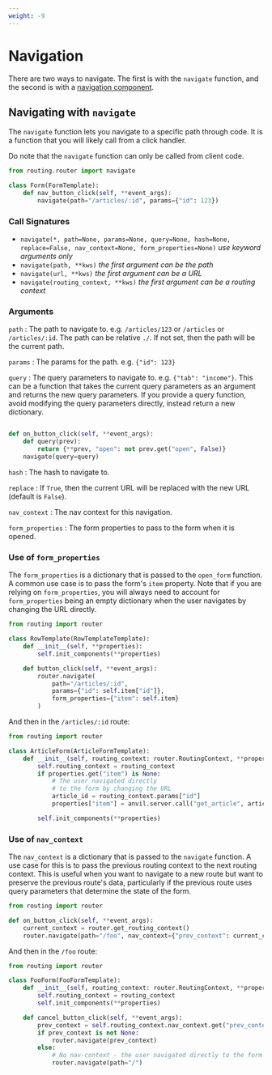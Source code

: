 ```yaml
---
weight: -9
---
```


# Navigation

There are two ways to navigate. The first is with the `navigate` function, and the second is with a [navigation component](/navigating/Navigation%20Components).

## Navigating with `navigate`

The `navigate` function lets you navigate to a specific path through code. It is a function that you will likely call from a click handler.

Do note that the `navigate` function can only be called from client code.

```python
from routing.router import navigate

class Form(FormTemplate):
    def nav_button_click(self, **event_args):
        navigate(path="/articles/:id", params={"id": 123})
```

### Call Signatures

-   `navigate(*, path=None, params=None, query=None, hash=None, replace=False, nav_context=None, form_properties=None)`
    _use keyword arguments only_
-   `navigate(path, **kws)`
    _the first argument can be the path_
-   `navigate(url, **kws)`
    _the first argument can be a URL_
-   `navigate(routing_context, **kws)`
    _the first argument can be a routing context_

### Arguments

`path`
: The path to navigate to. e.g. `/articles/123` or `/articles` or `/articles/:id`. The path can be relative `./`. If not set, then the path will be the current path.

`params`
: The params for the path. e.g. `{"id": 123}`

`query`
: The query parameters to navigate to. e.g. `{"tab": "income"}`. This can be a function that takes the current query parameters as an argument and returns the new query parameters. If you provide a query function, avoid modifying the query parameters directly, instead return a new dictionary.

```python

def on_button_click(self, **event_args):
    def query(prev):
        return {**prev, "open": not prev.get("open", False)}
    navigate(query=query)

```

`hash`
: The hash to navigate to.

`replace`
: If `True`, then the current URL will be replaced with the new URL (default is `False`).

`nav_context`
: The nav context for this navigation.

`form_properties`
: The form properties to pass to the form when it is opened.

### Use of `form_properties`

The `form_properties` is a dictionary that is passed to the `open_form` function. A common use case is to pass the form's `item` property. Note that if you are relying on `form_properties`, you will always need to account for `form_properties` being an empty dictionary when the user navigates by changing the URL directly.

```python
from routing import router

class RowTemplate(RowTemplateTemplate):
    def __init__(self, **properties):
        self.init_components(**properties)

    def button_click(self, **event_args):
        router.navigate(
            path="/articles/:id",
            params={"id": self.item["id"]},
            form_properties={"item": self.item}
        )
```

And then in the `/articles/:id` route:

```python
from routing import router

class ArticleForm(ArticleFormTemplate):
    def __init__(self, routing_context: router.RoutingContext, **properties):
        self.routing_context = routing_context
        if properties.get("item") is None:
            # The user navigated directly
            # to the form by changing the URL
            article_id = routing_context.params["id"]
            properties["item"] = anvil.server.call("get_article", article_id)

        self.init_components(**properties)
```

### Use of `nav_context`

The `nav_context` is a dictionary that is passed to the `navigate` function. A use case for this is to pass the previous routing context to the next routing context. This is useful when you want to navigate to a new route but want to preserve the previous route's data, particularly if the previous route uses query parameters that determine the state of the form.

```python
from routing import router

def on_button_click(self, **event_args):
    current_context = router.get_routing_context()
    router.navigate(path="/foo", nav_context={"prev_context": current_context})
```

And then in the `/foo` route:

```python
from routing import router

class FooForm(FooFormTemplate):
    def __init__(self, routing_context: router.RoutingContext, **properties):
        self.routing_context = routing_context
        self.init_components(**properties)

    def cancel_button_click(self, **event_args):
        prev_context = self.routing_context.nav_context.get("prev_context")
        if prev_context is not None:
            router.navigate(prev_context)
        else:
            # No nav-context - the user navigated directly to the form by changing the URL
            router.navigate(path="/")
```
